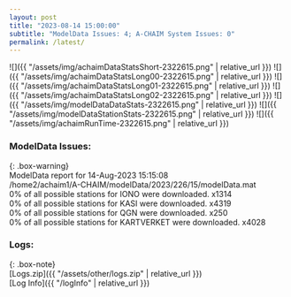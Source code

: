 ```yaml
---
layout: post
title: "2023-08-14 15:00:00"
subtitle: "ModelData Issues: 4; A-CHAIM System Issues: 0"
permalink: /latest/
---
```


![]({{ "/assets/img/achaimDataStatsShort-2322615.png" | relative_url }})
![]({{ "/assets/img/achaimDataStatsLong00-2322615.png" | relative_url }})
![]({{ "/assets/img/achaimDataStatsLong01-2322615.png" | relative_url }})
![]({{ "/assets/img/achaimDataStatsLong02-2322615.png" | relative_url }})
![]({{ "/assets/img/modelDataDataStats-2322615.png" | relative_url }})
![]({{ "/assets/img/modelDataStationStats-2322615.png" | relative_url }})
![]({{ "/assets/img/achaimRunTime-2322615.png" | relative_url }})


### ModelData Issues:  
  
{: .box-warning}  
 ModelData report for 14-Aug-2023 15:15:08   
 /home2/achaim1/A-CHAIM/modelData/2023/226/15/modelData.mat   
 0% of all possible stations for IONO were downloaded. x1314   
 0% of all possible stations for KASI were downloaded. x4319   
 0% of all possible stations for QGN were downloaded. x250   
 0% of all possible stations for KARTVERKET were downloaded. x4028   
  


### Logs:  
  
{: .box-note}  
[Logs.zip]({{ "/assets/other/logs.zip" | relative_url }})  
[Log Info]({{ "/logInfo" | relative_url }})  

